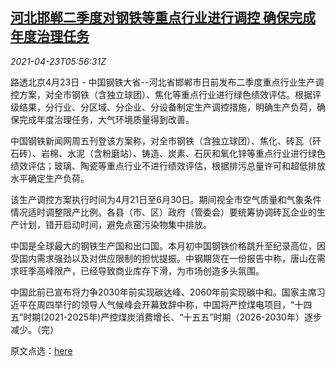 <!--1619157662000-->
[河北邯郸二季度对钢铁等重点行业进行调控 确保完成年度治理任务](https://cn.reuters.com/article/hebei-handan-steel-q2-0423-idCNKBS2CA0H2)
------

<div><i>2021-04-23T05:56:31Z</i></div><p>路透北京4月23日 - 中国钢铁大省--河北省邯郸市日前发布二季度重点行业生产调控方案，对全市钢铁（含独立球团）、焦化等重点行业进行绿色绩效评估。根据评级结果，分行业、分区域、分企业、分设备制定生产调控措施，明确生产负荷，确保完成年度治理任务，大气环境质量得到改善。</p><p>中国钢铁新闻网周五刊登该方案称，对全市钢铁（含独立球团）、焦化、砖瓦（矸石砖）、岩棉、水泥（含粉磨站）、铸造、炭素、石灰和氧化锌等重点行业进行绿色绩效评估；玻璃、陶瓷等重点行业不进行绩效评估，根据排污总量许可和超低排放水平确定生产负荷。</p><p>该生产调控方案执行时间为4月21日至6月30日。期间视全市空气质量和气象条件情况适时调整限产比例。各县（市、区）政府（管委会）要统筹协调砖瓦企业的生产计划，错开启动时间，避免点窑污染物集中排放。</p><p>中国是全球最大的钢铁生产国和出口国。本月初中国钢铁价格跳升至纪录高位，因受国内需求强劲以及对供应限制的担忧提振。中钢期货在一份报告中称，唐山在需求旺季高峰限产，已经导致商业库存下滑，为市场创造多头氛围。</p><p>中国此前已宣布将力争2030年前实现碳达峰、2060年前实现碳中和。国家主席习近平在周四举行的领导人气候峰会开幕致辞中称，中国将严控煤电项目，“十四五”时期(2021-2025年)严控煤炭消费增长、“十五五”时期（2026-2030年）逐步减少。（完）</p><p>原文点选：<a href="http://www.csteelnews.com/xwzx/hydt/202104/t20210423_49500.html">here</a></p>
